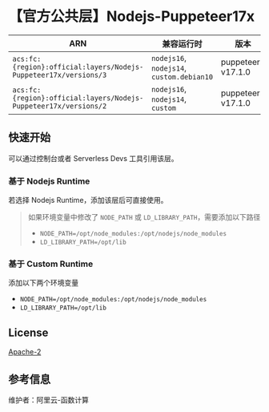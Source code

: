 # 【官方公共层】Nodejs-Puppeteer17x

| ARN                                                              | 兼容运行时                    | 版本                |
|------------------------------------------------------------------|--------------------------|-------------------|
| `acs:fc:{region}:official:layers/Nodejs-Puppeteer17x/versions/3` | `nodejs16`, `nodejs14`, `custom.debian10` | puppeteer-v17.1.0 |
| `acs:fc:{region}:official:layers/Nodejs-Puppeteer17x/versions/2` | `nodejs16`, `nodejs14`, `custom` | puppeteer-v17.1.0 |

## 快速开始
可以通过控制台或者 Serverless Devs 工具引用该层。

### 基于 Nodejs Runtime
若选择 Nodejs Runtime，添加该层后可直接使用。

> 如果环境变量中修改了 `NODE_PATH` 或 `LD_LIBRARY_PATH`，需要添加以下路径
> - `NODE_PATH=/opt/node_modules:/opt/nodejs/node_modules`
> - `LD_LIBRARY_PATH=/opt/lib`

### 基于 Custom Runtime

添加以下两个环境变量
- `NODE_PATH=/opt/node_modules:/opt/nodejs/node_modules`
- `LD_LIBRARY_PATH=/opt/lib`

## License
[Apache-2](https://github.com/puppeteer/puppeteer/blob/main/LICENSE)

## 参考信息
维护者：阿里云-函数计算